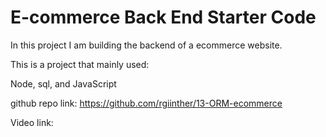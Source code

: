 # E-commerce Back End Starter Code

In this project I am building the backend of a ecommerce website. 


This is a project that mainly used: 

Node, sql, and JavaScript 




github repo link: https://github.com/rgiinther/13-ORM-ecommerce

Video link: 
